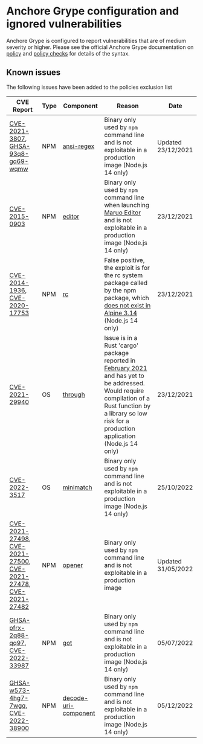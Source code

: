 # Anchore Grype configuration and ignored vulnerabilities
Anchore Grype is configured to report vulnerabilities that are of medium severity or higher.  Please see the official Anchore Grype documentation on [policy](https://docs.anchore.com/current/docs/engine/general/concepts/policy/) and [policy checks](https://docs.anchore.com/current/docs/overview/concepts/policy/policy_checks/) for details of the syntax.

## Known issues
The following issues have been added to the policies exclusion list

| CVE Report    |Type      | Component | Reason       | Date |
| ------------- | -------  |----------| ------------- | -----------------  |
|[CVE-2021-3807](https://nvd.nist.gov/vuln/detail/CVE-2021-3807), [GHSA-93q8-gq69-wqmw](https://github.com/advisories/GHSA-93q8-gq69-wqmw)| NPM | [ansi-regex](https://github.com/chalk/ansi-regex) | Binary only used by `npm` command line and is not exploitable in a production image (Node.js 14 only) | Updated 23/12/2021 |
|[CVE-2015-0903](https://nvd.nist.gov/vuln/detail/CVE-2015-0903)| NPM | [editor](https://github.com/substack/node-editor) | Binary only used by `npm` command line when launching [Maruo Editor](https://hide-maruo-co-jp.translate.goog/software/hidemaru.html?_x_tr_sl=ja&_x_tr_tl=en&_x_tr_hl=en&_x_tr_pto=sc) and is not exploitable in a production image (Node.js 14 only) |  23/12/2021 |
|[CVE-2014-1936](https://nvd.nist.gov/vuln/detail/CVE-2014-1936), [CVE-2020-17753](https://nvd.nist.gov/vuln/detail/CVE-2020-17753)| NPM | [rc](https://github.com/dominictarr/rc) | False positive, the exploit is for the rc system package called by the npm package, which [does not exist in Alpine 3.14](https://pkgs.alpinelinux.org/packages?name=rc&branch=v3.14) (Node.js 14 only) |  23/12/2021 |
|[CVE-2021-29940](https://nvd.nist.gov/vuln/detail/CVE-2021-29940)| OS | [through](https://github.com/gretchenfrage/through) | Issue is in a Rust 'cargo' package reported in [February 2021](https://github.com/gretchenfrage/through/issues/1) and has yet to be addressed. Would require compilation of a Rust function by a library so low risk for a production application (Node.js 14 only) | 23/12/2021 |
|[CVE-2022-3517](https://nvd.nist.gov/vuln/detail/CVE-2022-3517)| OS | [minimatch](https://github.com/isaacs/minimatch) | Binary only used by `npm` command line and is not exploitable in a production image (Node.js 14 only) | 25/10/2022 |
|[CVE-2021-27498](https://nvd.nist.gov/vuln/detail/CVE-2021-27498), [CVE-2021-27500](https://nvd.nist.gov/vuln/detail/CVE-2021-27500), [CVE-2021-27478](https://nvd.nist.gov/vuln/detail/CVE-2021-27478), [CVE-2021-27482](https://nvd.nist.gov/vuln/detail/CVE-2021-27482)| NPM | [opener](https://github.com/domenic/opener) | Binary only used by `npm` command line and is not exploitable in a production image | Updated 31/05/2022 |
|[GHSA-pfrx-2q88-qq97](https://github.com/advisories/GHSA-pfrx-2q88-qq97), [CVE-2022-33987](https://nvd.nist.gov/vuln/detail/CVE-2022-33987)| NPM | [got](https://github.com/sindresorhus/got) | Binary only used by `npm` command line and is not exploitable in a production image (Node.js 14 only) | 05/07/2022 |
|[GHSA-w573-4hg7-7wgq](https://github.com/advisories/GHSA-w573-4hg7-7wgq), [CVE-2022-38900](https://nvd.nist.gov/vuln/detail/CVE-2022-38900)| NPM | [decode-uri-component](https://github.com/SamVerschueren/decode-uri-component) | Binary only used by `npm` command line and is not exploitable in a production image (Node.js 14 only) | 05/12/2022 |

